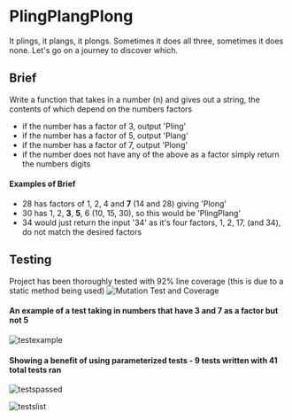 # PlingPlangPlong
It plings, it plangs, it plongs.
Sometimes it does all three, sometimes it does none.
Let's go on a journey to discover which.

## Brief
Write a function that takes in a number (n) and gives out a string, the contents of which depend on the numbers factors


- if the number has a factor of 3, output 'Pling'
- if the number has a factor of 5, output 'Plang'
- if the number has a factor of 7, output 'Plong'
- if the number does not have any of the above as a factor simply return the numbers digits

#### Examples of Brief

- 28 has factors of 1, 2, 4 and **7** (14 and 28) giving 'Plong'
- 30 has 1, 2, **3**, **5**, 6 (10, 15, 30), so this would be 'PlingPlang'
- 34 would just return the input '34' as it's four factors, 1, 2, 17, (and 34), do not match the desired factors

## Testing

Project has been thoroughly tested with 92% line coverage (this is due to a static method being used)
![Mutation Test and Coverage](https://user-images.githubusercontent.com/54250624/168990828-b19e57ce-6c2a-43a2-956d-67433f49684c.png)

#### An example of a test taking in numbers that have 3 and 7 as a factor but not 5
![testexample](https://user-images.githubusercontent.com/54250624/168993105-786fd57f-8704-4d95-a3ad-8816280739da.png)

#### Showing a benefit of using parameterized tests - 9 tests written with 41 total tests ran
![testspassed](https://user-images.githubusercontent.com/54250624/168992677-1495e776-5bf6-4f84-b21d-dc6012f67a89.png)

![testslist](https://user-images.githubusercontent.com/54250624/168992644-8761585d-98c4-4878-9486-3fcda809b3a2.png)
